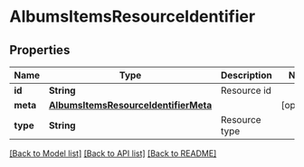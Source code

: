 # AlbumsItemsResourceIdentifier

## Properties
Name | Type | Description | Notes
------------ | ------------- | ------------- | -------------
**id** | **String** | Resource id | 
**meta** | [**AlbumsItemsResourceIdentifierMeta**](AlbumsItemsResourceIdentifierMeta.md) |  | [optional] 
**type** | **String** | Resource type | 

[[Back to Model list]](../README.md#documentation-for-models) [[Back to API list]](../README.md#documentation-for-api-endpoints) [[Back to README]](../README.md)


